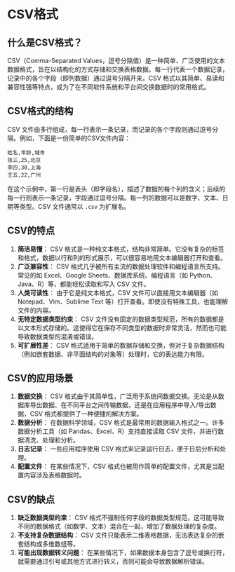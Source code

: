 # CSV格式

## 什么是CSV格式？

CSV（Comma-Separated Values，逗号分隔值）是一种简单、广泛使用的文本数据格式，旨在以结构化的方式存储和交换表格数据。每一行代表一个数据记录，记录中的各个字段（即列数据）通过逗号分隔开来。CSV 格式以其简单、易读和兼容性强等特点，成为了在不同软件系统和平台间交换数据时的常用格式。

## CSV格式的结构

CSV 文件由多行组成，每一行表示一条记录，而记录的各个字段则通过逗号分隔。例如，下面是一份简单的CSV文件内容：

```csv
姓名,年龄,城市
张三,25,北京
李四,30,上海
王五,22,广州
```

在这个示例中，第一行是表头（即字段名），描述了数据的每个列的含义；后续的每一行则表示一条记录，字段通过逗号分隔。每一列的数据可以是数字、文本、日期等类型。CSV 文件通常以 `.csv` 为扩展名。

## CSV的特点

1. **简洁易懂**： CSV 格式是一种纯文本格式，结构非常简单。它没有复杂的标签和格式，数据以行和列的形式展示，可以很容易地用文本编辑器打开和查看。
2. **广泛兼容性**： CSV 格式几乎被所有主流的数据处理软件和编程语言所支持。常见的如 Excel、Google Sheets、数据库系统、编程语言（如 Python、Java、R）等，都能轻松读取和写入 CSV 文件。
3. **人类可读性**： 由于它是纯文本格式，CSV 文件可以直接用文本编辑器（如 Notepad、Vim、Sublime Text 等）打开查看。即使没有特殊工具，也能理解文件的内容。
4. **无特定数据类型约束**： CSV 文件没有固定的数据类型规范，所有的数据都是以文本形式存储的。这使得它在保存不同类型的数据时非常灵活，然而也可能导致数据类型的混淆或错误。
5. **可扩展性差**： CSV 格式适用于简单的数据存储和交换，但对于复杂数据结构（例如嵌套数据、非平面结构的对象等）处理时，它的表达能力有限。

## CSV的应用场景

1. **数据交换**： CSV 格式由于其简单性，广泛用于系统间数据交换。无论是从数据库导出数据、在不同平台之间传输数据，还是在应用程序中导入/导出数据，CSV 格式都提供了一种便捷的解决方案。
2. **数据分析**： 在数据科学领域，CSV 格式是最常用的数据输入格式之一。许多数据分析工具（如 Pandas、Excel、R）支持直接读取 CSV 文件，并进行数据清洗、处理和分析。
3. **日志记录**： 一些应用程序使用 CSV 格式来记录运行日志，便于日后分析和处理。
4. **配置文件**： 在某些情况下，CSV 格式也被用作简单的配置文件，尤其是当配置内容涉及表格数据时。

## CSV的缺点

1. **缺乏数据类型约束**： CSV 格式不强制任何字段的数据类型规范，这可能导致不同的数据格式（如数字、文本）混合在一起，增加了数据处理的复杂度。
2. **不支持复杂数据结构**： CSV 文件只能表示二维表格数据，无法表达复杂的嵌套结构或多维数组等。
3. **可能出现数据转义问题**： 在某些情况下，如果数据本身包含了逗号或换行符，就需要通过引号或其他方式进行转义，否则可能会导致数据解析错误。